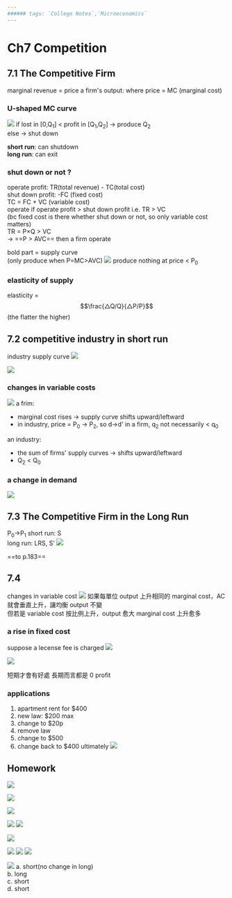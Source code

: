 ```yaml
---
###### tags: `College Notes`,`Microeconomics`
---
```

# Ch7 Competition

## 7.1 The Competitive Firm
marginal revenue = price
a firm's output: where price = MC (marginal cost)

### U-shaped MC curve
![](https://i.imgur.com/XDSXwX0.png)
if lost in [0,Q<sub>1</sub>] < profit in [Q<sub>1</sub>,Q<sub>2</sub>] → produce Q<sub>2</sub>  
else → shut down

**short run**: can shutdown  
**long run**: can exit

### shut down or not ?
operate profit: TR(total revenue) - TC(total cost)  
shut down profit: -FC (fixed cost)  
TC = FC + VC (variable cost)  
operate if operate profit > shut down profit i.e. TR > VC  
(bc fixed cost is there whether shut down or not, so only variable cost matters)  
TR = P×Q > VC  
→ ==P > AVC== then a firm operate

bold part = supply curve  
(only produce when P=MC>AVC)
![](https://i.imgur.com/UePlKID.png)
produce nothing at price < P<sub>0</sub>

### elasticity of supply
<!-- elasticity = $$\frac{\frac{△Q}{Q}}{\frac{△P}{P}}$$ -->
elasticity = $$\frac{△Q/Q}{△P/P}$$
(the flatter the higher)
<!-- $$(1+3)/3$$
\\\[display\\\]
\[70/2\]
<!-- $x_{1,2} = \frac{-b \pm \sqrt{b^2-4ac}}{2b}.$
$$\frac{3}{4}$$ -->

## 7.2 competitive industry in short run
industry supply curve
![](https://i.imgur.com/KeH1iqT.png)

![](https://i.imgur.com/nkmkqC8.png)

### changes in variable costs
![](https://i.imgur.com/NbGg2Ty.png)
a frim:  
- marginal cost rises → supply curve shifts upward/leftward
- in industry, price = P<sub>0</sub> → P<sub>2</sub>, so d→d' in a firm, q<sub>2</sub> not necessarily < q<sub>0</sub>  

an industry:  
- the sum of firms' supply curves → shifts upward/leftward  
- Q<sub>2</sub> < Q<sub>0</sub>

### a change in demand
![](https://i.imgur.com/CaDdIKy.png)

## 7.3 The Competitive Firm in the Long Run
P<sub>0</sub>→P<sub>1</sub>
short run: S  
long run: LRS, S'
![](https://i.imgur.com/8BxsPoH.png)

==to p.183==

## 7.4
changes in variable cost
![](https://i.imgur.com/VmEEeOS.png)
如果每單位 output 上升相同的 marginal cost，AC 就會垂直上升，讓均衡 output 不變  
但若是 variable cost 按比例上升，output 愈大 marginal cost 上升愈多

### a rise in fixed cost
suppose a lecense fee is charged
![](https://i.imgur.com/TNV1nS7.jpg)



![](https://i.imgur.com/xUR2fY2.jpg)

短期才會有好處
長期而言都是 0 profit

### applications
1. apartment rent for $400
2. new law: $200 max
3. change to $20p
4. remove law
5. change to $500
6. change back to $400 ultimately
![](https://i.imgur.com/3hgOhBx.jpg)

## Homework
![](https://i.imgur.com/yQtyBHK.png)

![](https://i.imgur.com/TbYvXoE.png)

![](https://i.imgur.com/sIwnlCB.png)

![](https://i.imgur.com/NPRtxmv.png)
![](https://i.imgur.com/tEhSZyV.png)

![](https://i.imgur.com/xLF2vn9.png)

![](https://i.imgur.com/bQcTlaz.jpg)
![](https://i.imgur.com/G26uznC.jpg)
![](https://i.imgur.com/5h1CIgR.jpg)


![](https://i.imgur.com/ujP8xXV.jpg)
a. short(no change in long)  
b. long  
c. short  
d. short
